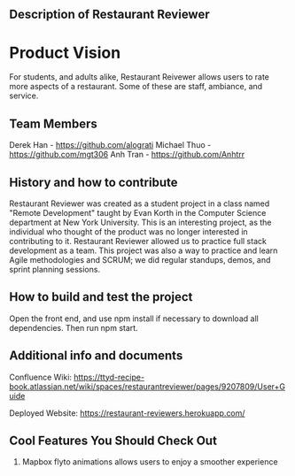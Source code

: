 ## Description of Restaurant Reviewer

# Product Vision
 For students, and adults alike, Restaurant Reivewer allows users to rate more aspects of a restaurant. Some of these are staff, ambiance, and service. 



## Team Members


Derek Han - https://github.com/alograti
Michael Thuo - https://github.com/mgt306
Anh Tran - https://github.com/Anhtrr

## History and how to contribute

Restaurant Reviewer was created as a student project in a class named "Remote Development" taught by Evan Korth in the Computer Science department at New York University. This is an interesting project, as the individual who thought of the product was no longer interested in contributing to it. Restaurant Reviewer allowed us to practice full stack development as a team. This project was also a way to practice and learn Agile methodologies and SCRUM; we did regular standups, demos, and sprint planning sessions. 


## How to build and test the project

Open the front end, and use npm install if necessary to download all dependencies. Then run npm start. 

## Additional info and documents

Confluence Wiki: https://ttyd-recipe-book.atlassian.net/wiki/spaces/restaurantreviewer/pages/9207809/User+Guide

Deployed Website: https://restaurant-reviewers.herokuapp.com/

## Cool Features You Should Check Out

1) Mapbox flyto animations allows users to enjoy a smoother experience
